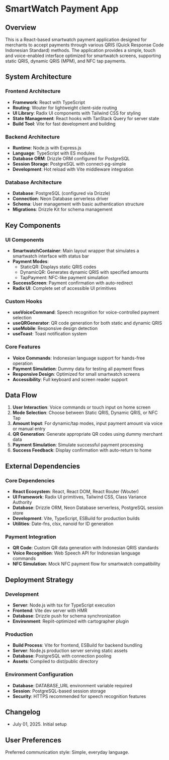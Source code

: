 # SmartWatch Payment App

## Overview

This is a React-based smartwatch payment application designed for merchants to accept payments through various QRIS (Quick Response Code Indonesian Standard) methods. The application provides a simple, touch and voice-enabled interface optimized for smartwatch screens, supporting static QRIS, dynamic QRIS (MPM), and NFC tap payments.

## System Architecture

### Frontend Architecture
- **Framework**: React with TypeScript
- **Routing**: Wouter for lightweight client-side routing
- **UI Library**: Radix UI components with Tailwind CSS for styling
- **State Management**: React hooks with TanStack Query for server state
- **Build Tool**: Vite for fast development and building

### Backend Architecture
- **Runtime**: Node.js with Express.js
- **Language**: TypeScript with ES modules
- **Database ORM**: Drizzle ORM configured for PostgreSQL
- **Session Storage**: PostgreSQL with connect-pg-simple
- **Development**: Hot reload with Vite middleware integration

### Database Architecture
- **Database**: PostgreSQL (configured via Drizzle)
- **Connection**: Neon Database serverless driver
- **Schema**: User management with basic authentication structure
- **Migrations**: Drizzle Kit for schema management

## Key Components

### UI Components
- **SmartwatchContainer**: Main layout wrapper that simulates a smartwatch interface with status bar
- **Payment Modes**: 
  - StaticQR: Displays static QRIS codes
  - DynamicQR: Generates dynamic QRIS with specified amounts
  - TapPayment: NFC-like payment simulation
- **SuccessScreen**: Payment confirmation with auto-redirect
- **Radix UI**: Complete set of accessible UI primitives

### Custom Hooks
- **useVoiceCommand**: Speech recognition for voice-controlled payment selection
- **useQRGenerator**: QR code generation for both static and dynamic QRIS
- **useMobile**: Responsive design detection
- **useToast**: Toast notification system

### Core Features
- **Voice Commands**: Indonesian language support for hands-free operation
- **Payment Simulation**: Dummy data for testing all payment flows
- **Responsive Design**: Optimized for small smartwatch screens
- **Accessibility**: Full keyboard and screen reader support

## Data Flow

1. **User Interaction**: Voice commands or touch input on home screen
2. **Mode Selection**: Choose between Static QRIS, Dynamic QRIS, or NFC Tap
3. **Amount Input**: For dynamic/tap modes, input payment amount via voice or manual entry
4. **QR Generation**: Generate appropriate QR codes using dummy merchant data
5. **Payment Simulation**: Simulate successful payment processing
6. **Success Feedback**: Display confirmation with auto-return to home

## External Dependencies

### Core Dependencies
- **React Ecosystem**: React, React DOM, React Router (Wouter)
- **UI Framework**: Radix UI primitives, Tailwind CSS, Class Variance Authority
- **Database**: Drizzle ORM, Neon Database serverless, PostgreSQL session store
- **Development**: Vite, TypeScript, ESBuild for production builds
- **Utilities**: Date-fns, clsx, nanoid for ID generation

### Payment Integration
- **QR Code**: Custom QR data generation with Indonesian QRIS standards
- **Voice Recognition**: Web Speech API for Indonesian language commands
- **NFC Simulation**: Mock NFC payment flow for smartwatch compatibility

## Deployment Strategy

### Development
- **Server**: Node.js with tsx for TypeScript execution
- **Frontend**: Vite dev server with HMR
- **Database**: Drizzle push for schema synchronization
- **Environment**: Replit-optimized with cartographer plugin

### Production
- **Build Process**: Vite for frontend, ESBuild for backend bundling
- **Server**: Node.js production server serving static assets
- **Database**: PostgreSQL with connection pooling
- **Assets**: Compiled to dist/public directory

### Environment Configuration
- **Database**: DATABASE_URL environment variable required
- **Session**: PostgreSQL-based session storage
- **Security**: HTTPS recommended for speech recognition features

## Changelog
- July 01, 2025. Initial setup

## User Preferences

Preferred communication style: Simple, everyday language.